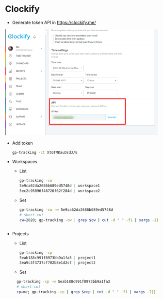 # Clockify 

* Generate token API in https://clockify.me/

![](img/clockify-token.png)

* Add token 

  ```bash
  gp-tracking -ct XtGTMKauDsdJ/E
  ```

* Workspaces
  * List
    ```bash
    gp-tracking -cw
    5e9ca62da2686b689ed5748d | workspace1
    5ec2c95096f46726f62f284d | workspace2
    ```

  * Set
    ```bash
    gp-tracking -cw -w 5e9ca62da2686b689ed5748d
    # short-cut
    cw=2020; gp-tracking -cw | grep $cw | cut -d " " -f1 | xargs -I{} gp-tracking -cw -w {}
  ```
  
* Projects
  * List
    ```bash
    gp-tracking -cp
    5eab188c991f8973bb9a1fa3 | project1
    5ea9c3f3737cf702b8e1d2c7 | project2
    ```

  * Set
  ```bash
    gp-tracking -cp -w 5eab188c991f8973bb9a1fa3
    # short-cut
    cp=me; gp-tracking -cp | grep $ccp | cut -d " " -f1 | xargs -I{} gp-tracking -cp -w {}
  ```

